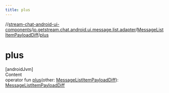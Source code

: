 ```yaml
---
title: plus
---
```

//[stream-chat-android-ui-components](../../../index.md)/[io.getstream.chat.android.ui.message.list.adapter](../index.md)/[MessageListItemPayloadDiff](index.md)/[plus](plus.md)



# plus  
[androidJvm]  
Content  
operator fun [plus](plus.md)(other: [MessageListItemPayloadDiff](index.md)): [MessageListItemPayloadDiff](index.md)  




